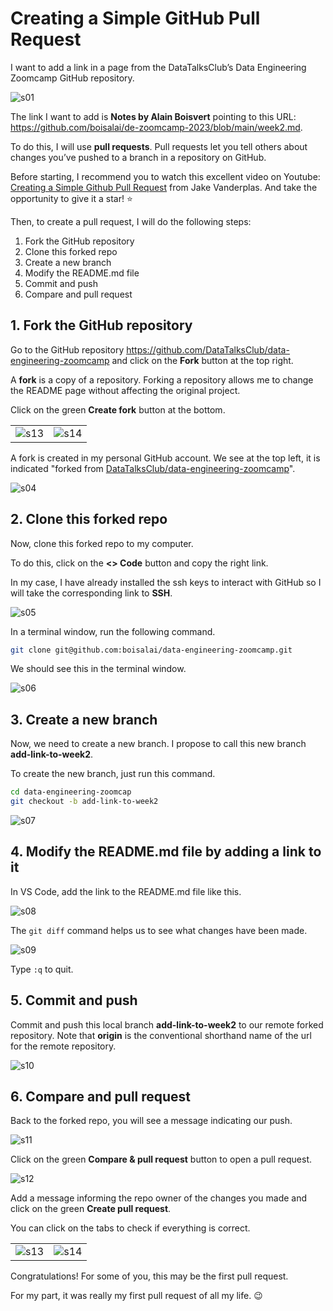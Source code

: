 # Creating a Simple GitHub Pull Request

I want to add a link in a page from the DataTalksClub’s Data Engineering Zoomcamp GitHub repository.

![s01](dtc/pull-request/s01.png)

The link I want to add is **Notes by Alain Boisvert** pointing to this URL:
<https://github.com/boisalai/de-zoomcamp-2023/blob/main/week2.md>.

To do this, I will use **pull requests**.
Pull requests let you tell others about changes you’ve pushed to a branch in a repository on GitHub.

Before starting, I recommend you to watch this excellent video on Youtube: [Creating a Simple Github Pull
Request](https://www.youtube.com/watch?v=rgbCcBNZcdQ) from Jake Vanderplas. And take the opportunity to give it a star!
:star:

Then, to create a pull request, I will do the following steps:

1. Fork the GitHub repository
2. Clone this forked repo
3. Create a new branch
4. Modify the README.md file
5. Commit and push
6. Compare and pull request

## 1. Fork the GitHub repository

Go to the GitHub repository <https://github.com/DataTalksClub/data-engineering-zoomcamp> and click on the **Fork**
button at the top right.

A **fork** is a copy of a repository. Forking a repository allows me to change the README page without affecting the
original project.

Click on the green **Create fork** button at the bottom.

|                                  |                                  |
|----------------------------------|----------------------------------|
| ![s13](dtc/pull-request/s02.png) | ![s14](dtc/pull-request/s03.png) |

A fork is created in my personal GitHub account. We see at the top left, it is indicated "forked from
[DataTalksClub/data-engineering-zoomcamp](https://github.com/DataTalksClub/data-engineering-zoomcamp)".

![s04](dtc/pull-request/s04.png)

## 2. Clone this forked repo

Now, clone this forked repo to my computer.

To do this, click on the **\<\> Code** button and copy the right link.

In my case, I have already installed the ssh keys to interact with GitHub so I will take the corresponding link to
**SSH**.

![s05](dtc/pull-request/s05.png)

In a terminal window, run the following command.

``` bash
git clone git@github.com:boisalai/data-engineering-zoomcamp.git
```

We should see this in the terminal window.

![s06](dtc/pull-request/s06.png)

## 3. Create a new branch

Now, we need to create a new branch. I propose to call this new branch **add-link-to-week2**.

To create the new branch, just run this command.

``` bash
cd data-engineering-zoomcap
git checkout -b add-link-to-week2
```

![s07](dtc/pull-request/s07.png)

## 4. Modify the README.md file by adding a link to it

In VS Code, add the link to the README.md file like this.

![s08](dtc/pull-request/s08.png)

The `git diff` command helps us to see what changes have been made.

![s09](dtc/pull-request/s09.png)

Type `:q` to quit.

## 5. Commit and push

Commit and push this local branch **add-link-to-week2** to our remote forked repository. Note that **origin** is the
conventional shorthand name of the url for the remote repository.

![s10](dtc/pull-request/s10.png)

## 6. Compare and pull request

Back to the forked repo, you will see a message indicating our push.

![s11](dtc/pull-request/s11.png)

Click on the green **Compare & pull request** button to open a pull request.

![s12](dtc/pull-request/s12.png)

Add a message informing the repo owner of the changes you made and click on the green **Create pull request**.

You can click on the tabs to check if everything is correct.

|                                  |                                  |
|----------------------------------|----------------------------------|
| ![s13](dtc/pull-request/s13.png) | ![s14](dtc/pull-request/s14.png) |

Congratulations! For some of you, this may be the first pull request.

For my part, it was really my first pull request of all my life. :wink:
